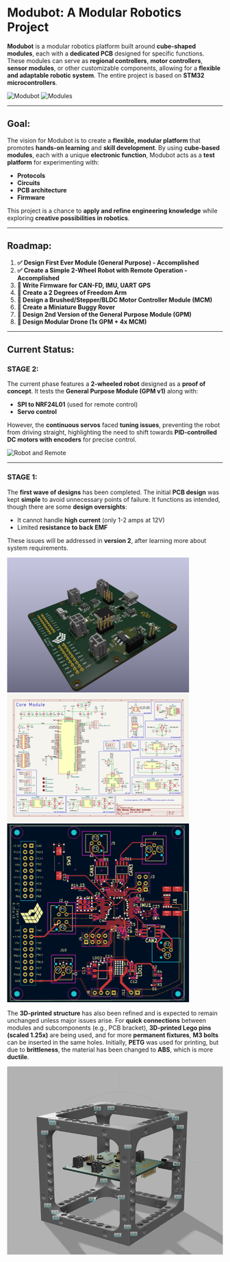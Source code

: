 # **Modubot: A Modular Robotics Project**

**Modubot** is a modular robotics platform built around **cube-shaped modules**, each with a **dedicated PCB** designed for specific functions. These modules can serve as **regional controllers**, **motor controllers**, **sensor modules**, or other customizable components, allowing for a **flexible and adaptable robotic system**. The entire project is based on **STM32 microcontrollers**.

![Modubot](modubot_image1.jpg) ![Modules](modubot_image2.jpg)

---

## **Goal:**

The vision for Modubot is to create a **flexible, modular platform** that promotes **hands-on learning** and **skill development**. By using **cube-based modules**, each with a unique **electronic function**, Modubot acts as a **test platform** for experimenting with:

- **Protocols**
- **Circuits**
- **PCB architecture**
- **Firmware**

This project is a chance to **apply and refine engineering knowledge** while exploring **creative possibilities in robotics**.

---

## **Roadmap:**
1. **✅ Design First Ever Module (General Purpose) - Accomplished**
2. **✅ Create a Simple 2-Wheel Robot with Remote Operation - Accomplished**
3. **🔲 Write Firmware for CAN-FD, IMU, UART GPS**
4. **🔲 Create a 2 Degrees of Freedom Arm**
5. **🔲 Design a Brushed/Stepper/BLDC Motor Controller Module (MCM)**
6. **🔲 Create a Miniature Buggy Rover**
7. **🔲 Design 2nd Version of the General Purpose Module (GPM)**
8. **🔲 Design Modular Drone (1x GPM + 4x MCM)**

---

## **Current Status:**

### **STAGE 2:**
The current phase features a **2-wheeled robot** designed as a **proof of concept**. It tests the **General Purpose Module (GPM v1)** along with:

- **SPI to NRF24L01** (used for remote control)
- **Servo control**

However, the **continuous servos** faced **tuning issues**, preventing the robot from driving straight, highlighting the need to shift towards **PID-controlled DC motors with encoders** for precise control.

![Robot and Remote](robot_image.jpg)

---

### **STAGE 1:**
The **first wave of designs** has been completed. The initial **PCB design** was kept **simple** to avoid unnecessary points of failure. It functions as intended, though there are some **design oversights**:

- It cannot handle **high current** (only 1-2 amps at 12V)
- Limited **resistance to back EMF**

These issues will be addressed in **version 2**, after learning more about system requirements.

<img src="docs/media/GPMv1_pcb_render.png" width="425"/> <img src="docs/media/GPMv1_schematic.png" width="425"/> <img src="docs/media/GPMv1_routing.png" width="425"/> 


The **3D-printed structure** has also been refined and is expected to remain unchanged unless major issues arise. For **quick connections** between modules and subcomponents (e.g., PCB bracket), **3D-printed Lego pins (scaled 1.25x)** are being used, and for more **permanent fixtures**, **M3 bolts** can be inserted in the same holes. Initially, **PETG** was used for printing, but due to **brittleness**, the material has been changed to **ABS**, which is more **ductile**.

![CAD of the board](docs/media/CubeFrameRender.png)

